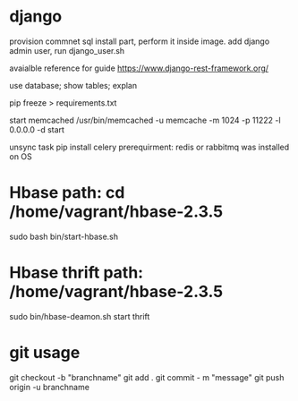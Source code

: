 # django
provision commnet sql install part, perform it inside image.
add django admin user, run django_user.sh

avaialble reference for guide
https://www.django-rest-framework.org/


use database;
show tables;
explan

pip freeze > requirements.txt

start memcached
/usr/bin/memcached -u memcache -m 1024 -p 11222 -l 0.0.0.0 -d start

unsync task
pip install celery
prerequirment: redis or rabbitmq was installed on OS


# Hbase       path: cd /home/vagrant/hbase-2.3.5
sudo bash bin/start-hbase.sh
# Hbase thrift     path:  /home/vagrant/hbase-2.3.5
sudo bin/hbase-deamon.sh start thrift


# git usage
git checkout -b "branchname"
git add .
git commit - m "message"
git push origin -u branchname